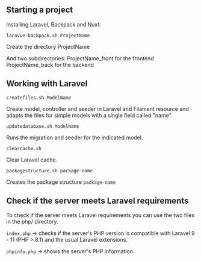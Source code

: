 ## Starting a project

Installing Laravel, Backpack and Nuxt:

```
laravue-backpack.sh ProjectName
```

Create the directory ProjectName

And two subdirectories:
ProjectName_front for the frontend
ProjectName_back for the backend

## Working with Laravel

```
createfiles.sh ModelName
```
Create model, controller and seeder in Laravel and Filament resource and adapts the files for simple models with a single field called "name".

```
updatedatabase.sh ModelName
```
Runs the migration and seeder for the indicated model.

```
clearcache.sh
```
Clear Laravel cache.


```
packagestructure.sh package-name
```
Creates the package structure `package-name`


## Check if the server meets Laravel requirements

To check if the server meets Laravel requirements you can use the two files in the php/ directory.

`index.php` -> checks if the server's PHP version is compatible with Laravel 9 - 11 (PHP > 8.1) and the usual Laravel extensions.

`phpinfo.php` -> shows the server's PHP information.
